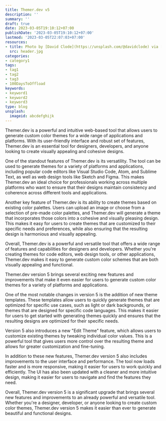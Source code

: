 ```yaml
---
title: Themer.dev v5
description: ''
summary: ''
draft: true
date: 2023-03-05T19:10:12+07:00
publishDate: '2023-03-05T19:10:12+07:00'
lastmod: '2023-03-05T22:07:03+07:00'
resources:
- title: Photo by [David Clode](https://unsplash.com/@davidclode) via [Unsplash](https://unsplash.com/)
  src: header.jpg
categories:
- category1
tags:
- tag1
- tag2
- tag3
- 100DaysToOffload
keywords:
- keyword1
- keyword2
- keyword3
type: blog
unsplash:
  imageid: abcdefghijk
---
```


Themer.dev is a powerful and intuitive web-based tool that allows users to generate custom color themes for a wide range of applications and platforms. With its user-friendly interface and robust set of features, Themer.dev is an essential tool for designers, developers, and anyone looking to create visually appealing and cohesive designs.

One of the standout features of Themer.dev is its versatility. The tool can be used to generate themes for a variety of platforms and applications, including popular code editors like Visual Studio Code, Atom, and Sublime Text, as well as web design tools like Sketch and Figma. This makes Themer.dev an ideal choice for professionals working across multiple platforms who want to ensure that their designs maintain consistency and coherence across different tools and applications.

Another key feature of Themer.dev is its ability to create themes based on existing color palettes. Users can upload an image or choose from a selection of pre-made color palettes, and Themer.dev will generate a theme that incorporates those colors into a cohesive and visually pleasing design. This makes it easy for users to create themes that are customized to their specific needs and preferences, while also ensuring that the resulting design is harmonious and visually appealing.

Overall, Themer.dev is a powerful and versatile tool that offers a wide range of features and capabilities for designers and developers. Whether you're creating themes for code editors, web design tools, or other applications, Themer.dev makes it easy to generate custom color schemes that are both visually appealing and functional.

Themer.dev version 5 brings several exciting new features and improvements that make it even easier for users to generate custom color themes for a variety of platforms and applications.

One of the most notable changes in version 5 is the addition of new theme templates. These templates allow users to quickly generate themes that are optimized for specific use cases, such as light or dark backgrounds, or themes that are designed for specific code languages. This makes it easier for users to get started with generating themes quickly and ensures that the resulting designs are optimized for their specific needs.

Version 5 also introduces a new "Edit Theme" feature, which allows users to customize existing themes by tweaking individual color values. This is a powerful tool that gives users more control over the resulting theme and allows for greater customization and fine-tuning.

In addition to these new features, Themer.dev version 5 also includes improvements to the user interface and performance. The tool now loads faster and is more responsive, making it easier for users to work quickly and efficiently. The UI has also been updated with a cleaner and more intuitive design, making it easier for users to navigate and find the features they need.

Overall, Themer.dev version 5 is a significant upgrade that brings several new features and improvements to an already powerful and versatile tool. Whether you're a designer, developer, or anyone looking to create custom color themes, Themer.dev version 5 makes it easier than ever to generate beautiful and functional designs.
